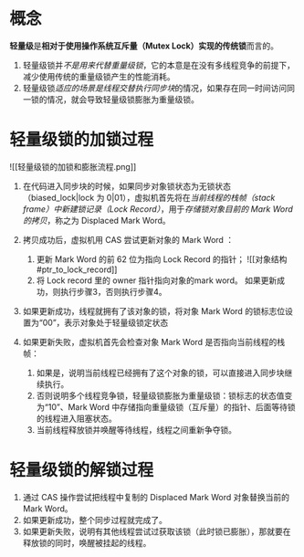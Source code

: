 # 概念
**轻量级**是**相对于使用操作系统互斥量（Mutex Lock）实现的传统锁**而言的。

1. 轻量级锁并*不是用来代替重量级锁*，它的本意是在没有多线程竞争的前提下，减少使用传统的重量级锁产生的性能消耗。
2. 轻量级锁*适应的场景是线程交替执行同步块*的情况，如果存在同一时间访问同一锁的情况，就会导致轻量级锁膨胀为重量级锁。

# 轻量级锁的加锁过程
![[轻量级锁的加锁和膨胀流程.png]]

1. 在代码进入同步块的时候，如果同步对象锁状态为无锁状态（biased_lock|lock 为 0|01），虚拟机首先将在*当前线程的栈帧（stack frame）*中*新建锁记录（Lock Record）*，用于*存储锁对象目前的 Mark Word的拷贝*，称之为 Displaced Mark Word。

2. 拷贝成功后，虚拟机用 CAS 尝试更新对象的 Mark Word ：
	1. 更新 Mark Word 的前 62 位为指向 Lock Record 的指针； ![[对象结构#ptr_to_lock_record]]
	2. 将 Lock record 里的 owner 指针指向对象的mark word。
	如果更新成功，则执行步骤3，否则执行步骤4。

3. 如果更新成功，线程就拥有了该对象的锁，将对象 Mark Word 的锁标志位设置为“00”，表示对象处于轻量级锁定状态
4. 如果更新失败，虚拟机首先会检查对象 Mark Word 是否指向当前线程的栈帧：
	1. 如果是，说明当前线程已经拥有了这个对象的锁，可以直接进入同步块继续执行。
	2. 否则说明多个线程竞争锁，轻量级锁膨胀为重量级锁：锁标志的状态值变为“10”、Mark Word 中存储指向重量级锁（互斥量）的指针、后面等待锁的线程进入阻塞状态。 
	3. 当前线程释放锁并唤醒等待线程，线程之间重新争夺锁。
  
  
  # 轻量级锁的解锁过程

1. 通过 CAS 操作尝试把线程中复制的 Displaced Mark Word 对象替换当前的 Mark Word。
2. 如果更新成功，整个同步过程就完成了。
3. 如果更新失败，说明有其他线程尝试过获取该锁（此时锁已膨胀），那就要在释放锁的同时，唤醒被挂起的线程。